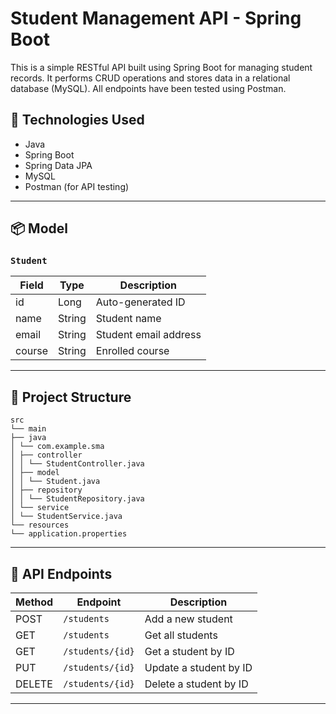 # Student Management API - Spring Boot

This is a simple RESTful API built using Spring Boot for managing student records. It performs CRUD operations and stores data in a relational database (MySQL). All endpoints have been tested using Postman.

## 🔧 Technologies Used
- Java
- Spring Boot
- Spring Data JPA
- MySQL
- Postman (for API testing)

---

## 📦 Model

### `Student`
| Field | Type   | Description           |
|-------|--------|-----------------------|
| id    | Long   | Auto-generated ID     |
| name  | String | Student name          |
| email | String | Student email address |
| course| String | Enrolled course       |

---

## 📁 Project Structure

``` 
src
└── main
├── java
│ └── com.example.sma
│ ├── controller
│ │ └── StudentController.java
│ ├── model
│ │ └── Student.java
│ ├── repository
│ │ └── StudentRepository.java
│ └── service
│ └── StudentService.java
└── resources
└── application.properties
```

---

## 📌 API Endpoints

| Method | Endpoint            | Description             |
|--------|---------------------|-------------------------|
| POST   | `/students`         | Add a new student       |
| GET    | `/students`         | Get all students        |
| GET    | `/students/{id}`    | Get a student by ID     |
| PUT    | `/students/{id}`    | Update a student by ID  |
| DELETE | `/students/{id}`    | Delete a student by ID  |

---
